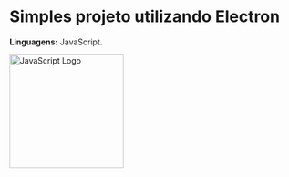 # Simples projeto utilizando Electron

<b>Linguagens:</b> JavaScript.


<img style="width: 200px;" src="https://upload.wikimedia.org/wikipedia/commons/thumb/9/99/Unofficial_JavaScript_logo_2.svg/2048px-Unofficial_JavaScript_logo_2.svg.png" alt="JavaScript Logo">
